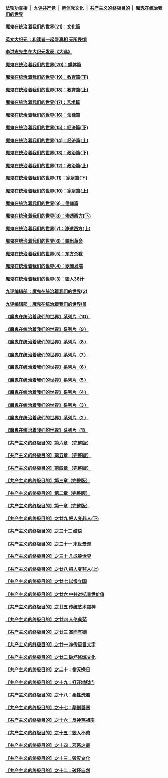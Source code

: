 ####  [法轮功真相](../../../../basic/blob/master/README.md?t=01041801) &nbsp;|&nbsp; [九评共产党](../../../../9ping.md/blob/master/README.md?t=01041801) &nbsp;|&nbsp; [解体党文化](../../../../jtdwh.md/blob/master/README.md?t=01041801)  &nbsp;|&nbsp; [共产主义的终极目的](../../../../gczydzjmd.md/blob/master/README.md?t=01041801) &nbsp;|&nbsp; [魔鬼在统治我们的世界](../../../../mgztzwmdsj.md/blob/master/README.md?t=01041801) 

#### [魔鬼在统治着我们的世界(21)：文化篇](../pages/nsc422/n10597706.md?t=01041801) 

#### [英文大纪元：和读者一起寻真相 无所畏惧](../pages/nsc422/n12542027.md?t=01041801) 

#### [李洪志先生在大纪元发表《大选》](../pages/nsc422/n12534746.md?t=01041801) 

#### [魔鬼在统治着我们的世界(20)：媒体篇](../pages/nsc422/n10586579.md?t=01041801) 

#### [魔鬼在统治着我们的世界(19)：教育篇(下)](../pages/nsc422/n10564808.md?t=01041801) 

#### [魔鬼在统治着我们的世界(18)：教育篇(上)](../pages/nsc422/n10526970.md?t=01041801) 

#### [魔鬼在统治着我们的世界(17)：艺术篇](../pages/nsc422/n10499093.md?t=01041801) 

#### [魔鬼在统治着我们的世界(16)：法律篇](../pages/nsc422/n10485969.md?t=01041801) 

#### [魔鬼在统治着我们的世界(15)：经济篇(下)](../pages/nsc422/n10469975.md?t=01041801) 

#### [魔鬼在统治着我们的世界(14)：经济篇(上)](../pages/nsc422/n10457370.md?t=01041801) 

#### [魔鬼在统治着我们的世界(13)：政治篇(下)](../pages/nsc422/n10448270.md?t=01041801) 

#### [魔鬼在统治着我们的世界(12)：政治篇(上)](../pages/nsc422/n10444576.md?t=01041801) 

#### [魔鬼在统治着我们的世界(11)：家庭篇(下)](../pages/nsc422/n10440961.md?t=01041801) 

#### [魔鬼在统治着我们的世界(10)：家庭篇(上)](../pages/nsc422/n10435448.md?t=01041801) 

#### [魔鬼在统治着我们的世界(9)：信仰篇](../pages/nsc422/n10432159.md?t=01041801) 

#### [魔鬼在统治着我们的世界(8)：渗透西方(下)](../pages/nsc422/n10429603.md?t=01041801) 

#### [魔鬼在统治着我们的世界(7)：渗透西方(上)](../pages/nsc422/n10426013.md?t=01041801) 

#### [魔鬼在统治着我们的世界(6)：输出革命](../pages/nsc422/n10421536.md?t=01041801) 

#### [魔鬼在统治着我们的世界(5)：东方杀戮](../pages/nsc422/n10417707.md?t=01041801) 

#### [魔鬼在统治着我们的世界(4)：欧洲发端](../pages/nsc422/n10414890.md?t=01041801) 

#### [魔鬼在统治着我们的世界(3)：毁人36计](../pages/nsc422/n10411583.md?t=01041801) 

#### [九评编辑部：魔鬼在统治着我们的世界(2)](../pages/nsc422/n10410036.md?t=01041801) 

#### [九评编辑部：魔鬼在统治着我们的世界(1)](../pages/nsc422/n10406825.md?t=01041801) 

#### [《魔鬼在统治着我们的世界》系列片（10）](../pages/nsc422/n12292670.md?t=01041801) 

#### [《魔鬼在统治着我们的世界》系列片（9）](../pages/nsc422/n12290859.md?t=01041801) 

#### [《魔鬼在统治着我们的世界》系列片（8）](../pages/nsc422/n12287445.md?t=01041801) 

#### [《魔鬼在统治着我们的世界》系列片（7）](../pages/nsc422/n12283425.md?t=01041801) 

#### [《魔鬼在统治着我们的世界》系列片（6）](../pages/nsc422/n12282314.md?t=01041801) 

#### [《魔鬼在统治着我们的世界》系列片（5）](../pages/nsc422/n12281419.md?t=01041801) 

#### [《魔鬼在统治着我们的世界》系列片（4）](../pages/nsc422/n12274024.md?t=01041801) 

#### [《魔鬼在统治着我们的世界》系列片（3）](../pages/nsc422/n12271322.md?t=01041801) 

#### [《魔鬼在统治着我们的世界》系列片（2）](../pages/nsc422/n12269049.md?t=01041801) 

#### [《魔鬼在统治着我们的世界》系列片（1）](../pages/nsc422/n12267575.md?t=01041801) 

#### [【共产主义的终极目的】第六章 （完整版）](../pages/nsc422/n11428913.md?t=01041801) 

#### [【共产主义的终极目的】第五章 （完整版）](../pages/nsc422/n11428912.md?t=01041801) 

#### [【共产主义的终极目的】第四章 （完整版）](../pages/nsc422/n11428907.md?t=01041801) 

#### [【共产主义的终极目的】第三章（完整版）](../pages/nsc422/n11428848.md?t=01041801) 

#### [【共产主义的终极目的】第二章（完整版）](../pages/nsc422/n11428831.md?t=01041801) 

#### [【共产主义的终极目的】第一章（完整版）](../pages/nsc422/n11417651.md?t=01041801) 

#### [【共产主义的终极目的】之廿九 把人变非人(下)](../pages/nsc422/n11344140.md?t=01041801) 

#### [【共产主义的终极目的】之三十二 结语](../pages/nsc422/n11360535.md?t=01041801) 

#### [【共产主义的终极目的】之三十一 末世景观](../pages/nsc422/n11351129.md?t=01041801) 

#### [【共产主义的终极目的】之三十 几成狼世界](../pages/nsc422/n11348280.md?t=01041801) 

#### [【共产主义的终极目的】之廿八 把人变非人(上)](../pages/nsc422/n11340492.md?t=01041801) 

#### [【共产主义的终极目的】之廿七 以恨立国](../pages/nsc422/n11336944.md?t=01041801) 

#### [【共产主义的终极目的】之廿六 中共对抗普世价值](../pages/nsc422/n11324785.md?t=01041801) 

#### [【共产主义的终极目的】之廿五 传统艺术颂神](../pages/nsc422/n11296396.md?t=01041801) 

#### [【共产主义的终极目的】之廿四 人伦典范](../pages/nsc422/n11296397.md?t=01041801) 

#### [【共产主义的终极目的】之廿三 富而有德](../pages/nsc422/n11283598.md?t=01041801) 

#### [【共产主义的终极目的】之廿一 神传语言文字](../pages/nsc422/n11263265.md?t=01041801) 

#### [【共产主义的终极目的】之廿二 破坏修炼文化](../pages/nsc422/n11245728.md?t=01041801) 

#### [【共产主义的终极目的】之二十：偷天换日](../pages/nsc422/n11238846.md?t=01041801) 

#### [【共产主义的终极目的】之十九：打开地狱门](../pages/nsc422/n11206376.md?t=01041801) 

#### [【共产主义的终极目的】之十八：柔性洗脑](../pages/nsc422/n11199994.md?t=01041801) 

#### [【共产主义的终极目的】之十七：颠倒善恶](../pages/nsc422/n11179782.md?t=01041801) 

#### [【共产主义的终极目的】之十六：反神骂祖宗](../pages/nsc422/n11166798.md?t=01041801) 

#### [【共产主义的终极目的】之十五：毁人不倦](../pages/nsc422/n11166792.md?t=01041801) 

#### [【共产主义的终极目的】之十四：邪恶之最](../pages/nsc422/n11150249.md?t=01041801) 

#### [【共产主义的终极目的】之十三：毁灭文化](../pages/nsc422/n11135227.md?t=01041801) 

#### [【共产主义的终极目的】之十二：破坏自然](../pages/nsc422/n11135214.md?t=01041801) 

